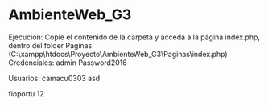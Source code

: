 # AmbienteWeb_G3
Ejecucion:
Copie el contenido de la carpeta y acceda a la página index.php, dentro del folder Paginas (C:\xampp\htdocs\Proyecto\AmbienteWeb_G3\Paginas\index.php)
Credenciales:
admin
Password2016

Usuarios:
camacu0303
asd

fioportu
12